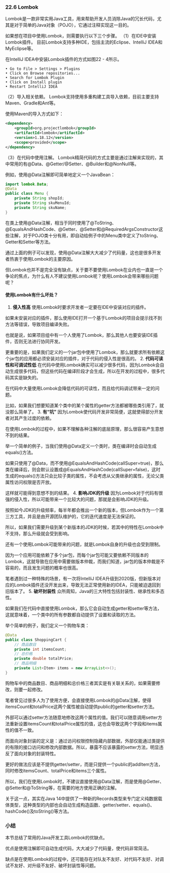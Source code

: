 ### 22.6 Lombok
Lombok是一款非常实用Java工具，用来帮助开发人员消除Java的冗长代码，尤其是对于简单的Java对象（POJO），它通过注释实现这一目的。

如果想在项目中使用Lombok，则需要执行以下三个步骤。
（1）在IDE中安装Lombok插件。
目前Lombok支持多种IDE，包括主流的Eclipse、IntelliJ IDEA和MyEclipse等。

在IntelliJ IDEA中安装Lombok插件的方式如图22 - 4所示。
```
• Go to File > Settings > Plugins
• Click on Browse repositories...
• Search for Lombok Plugin
• Click on Install plugin
• Restart IntelliJ IDEA
```

（2）导入相关依赖。
Lombok支持使用多重构建工具导入依赖，目前主要支持Maven、Gradle和Ant等。

使用Maven的导入方式如下：
```xml
<dependency>
    <groupId>org.projectlombok</groupId>
    <artifactId>lombok</artifactId>
    <version>1.18.12</version>
    <scope>provided</scope>
</dependency>
```

（3）在代码中使用注解。
Lombok精简代码的方式主要是通过注解来实现的，其中常用的有@Data、@Getter/@Setter、@Builder和@NonNull等。

例如，使用@Data注解即可简单地定义一个JavaBean：
```java
import lombok.Data;
@Data
public class Menu {
    private String shopId;
    private String skuMenuId;
    private String skuName;
}
```

在类上使用@Data注解，相当于同时使用了@ToString、@EqualsAndHashCode、@Getter、@Setter和@RequiredArgsConstructor这些注解，对于POJO类十分有用，即自动给例子中的Menu类中定义了toString、Getter和Setter等方法。

通过上面的例子可以发现，使用@Data注解大大减少了代码量，这也是很多开发者热衷于使用Lombok的主要原因。

但Lombok也并不是完全没有缺点，关于要不要使用Lombok在业内也一直是一个争论的焦点，为什么有人不建议使用Lombok呢？使用Lombok会带来哪些问题呢？

#### 使用Lombok有什么坏处？
1. **侵入性高**
使用Lombok时要求开发者一定要在IDE中安装对应的插件。

如果未安装对应的插件，那么使用IDE打开一个基于Lombok的项目会提示找不到方法等错误，导致项目编译失败。

也就是说，如果项目组中有一个人使用了Lombok，那么其他人也要安装IDE插件，否则无法进行协同开发。

更重要的是，如果我们定义的一个jar包中使用了Lombok，那么就要求所有依赖这个jar包的应用都必须安装对应的插件，对于代码的侵入性是很高的。
2. **代码可读性和可调试性低**
在代码中使用Lombok确实可以减少很多代码，因为Lombok会自动生成很多代码，但这些代码在编译阶段才会生成，所以在开发的过程中，很多代码其实是缺失的。

在代码中大量使用Lombok会降低代码的可读性，而且给代码调试带来一定的问题。

比如，如果我们想要知道某个类中的某个属性的getter方法都被哪些类引用了，就没那么简单了。
3. **有“坑”**
因为Lombok使代码开发非常简便，这就使得部分开发者对其产生过度的依赖。

在使用Lombok的过程中，如果不理解各种注解的底层原理，那么很容易产生意想不到的结果。

举一个简单的例子，当我们使用@Data定义一个类时，类在编译时会自动生成equals()方法。

如果只使用了@Data，而不使用@EqualsAndHashCode(callSuper=true)，那么类在编译后，则会默认设置成@EqualsAndHashCode(callSuper=false)，这时生成的equals()方法只会比较子类的属性，不会考虑从父类继承的属性，无论父类属性访问权限是否开放。

这样就可能得到意想不到的结果。
4. **影响JDK的升级**
因为Lombok对于代码有很强的侵入性，所以可能带来一个比较大的问题，那就是会影响JDK的升级。

按照如今JDK的升级频率，每半年都会推出一个新的版本，但Lombok作为一个第三方工具，并且是由开源团队维护的，它的迭代速度是无法保证的。

所以，如果我们需要升级到某个新版本的JDK的时候，若其中的特性在Lombok中不支持，那么升级就会受到影响。

还有一个使用Lombok可能带来的问题，就是Lombok自身的升级也会受到限制。

因为一个应用可能依赖了多个jar包，而每个jar包可能又要依赖不同版本的Lombok，这就导致在应用中需要做版本仲裁，而我们知道，jar包的版本仲裁是不容易的，而且发生问题的概率也很高。

笔者遇到过一种特殊的场景，有一次将IntelliJ IDEA升级到2020版，但新版本对应的Lombok插件还没开发出来，导致无法正常使用新的IDEA，只能被迫退回到旧版本了。
5. **破坏封装性**
众所周知，Java的三大特性包括封装性、继承性和多态性。

如果我们在代码中直接使用Lombok，那么它会自动生成getter和setter等方法，这就意味着，一个类中的所有参数都自动提供了设置和读取的方法。

举个简单的例子，我们定义一个购物车类：
```java
@Data
public class ShoppingCart {
    // 商品数目
    private int itemsCount;
    // 总价格
    private double totalPrice;
    // 商品明细
    private List<Item> items = new ArrayList<>();
}
```

购物车中的商品数目、商品明细和总价格三者其实是有关联关系的，如果需要修改，则要一起修改。

笔者曾见过很多人为了使用方便，会直接使用Lombok的@Data注解，使得itemsCount和totalPrice这两个属性被自动提供public的getter和setter方法。

外部可以通过setter方法随意地修改这两个属性的值。我们可以随意调用setter方法重新设置itemsCount和totalPrice属性的值，这也会导致这两个字段和items属性的值不一致。

而面向对象封装的定义是：通过访问权限控制隐藏内部数据，外部仅能通过类提供的有限的接口访问和修改内部数据。所以，暴露不应该暴露的setter方法，明显违反了面向对象的封装特性。

更好的做法应该是不提供getter/setter，而是只提供一个public的addItem方法，同时修改itemsCount、totalPrice和items三个属性。

所以，我们在使用Lombok时，不建议直接使用@Data注解，而是使用@Getter、@Setter和@ToString等，在需要的地方使用正确的注解。

关于这一点，其实在Java 14中提供了一种新的Records类型来专门定义纯数据载体类型，这种类型的内部也会自动生成构造函数、getter/setter、equals()、hashCode()及toString()等方法。

### 小结
本节总结了常用的Java开发工具Lombok的优缺点。

优点是使用注解即可自动生成代码，大大减少了代码量，使代码非常简洁。

缺点是在使用Lombok的过程中，还可能存在对队友不友好、对代码不友好、对调试不友好、对升级不友好、破坏封装性等问题。 
